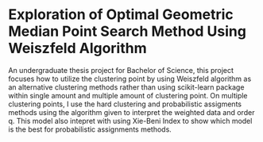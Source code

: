 # Exploration of Optimal Geometric Median Point Search Method Using Weiszfeld Algorithm
An undergraduate thesis project for Bachelor of Science, this project focuses how to utilize the clustering point by using Weiszfeld algorithm as an alternative clustering methods rather than using scikit-learn package within single amount and multiple amount of clustering point. On multiple clustering points, I use the hard clustering and probabilistic assigments methods using the algorithm given to interpret the weighted data and order q. This model also intepret with using Xie-Beni Index to show which model is the best for probabilistic assignments methods.
